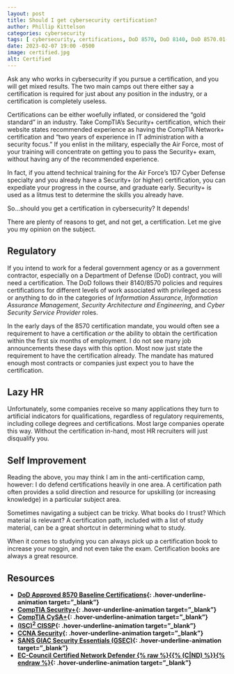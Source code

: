 ```yaml
---
layout: post
title: Should I get cybersecurity certification?
author: Phillip Kittelson
categories: cybersecurity
tags: [ cybersecurity, certifications, DoD 8570, DoD 8140, DoD 8570.01-m, CompTIA, (ISC)2, EC-Council, network defender, CCNA ]
date: 2023-02-07 19:00 -0500
image: certified.jpg
alt: Certified
---
```

Ask any who works in cybersecurity if you pursue a certification, and you will get mixed results. The two main camps out there either say a certification is required for just about any position in the industry, or a certification is completely useless.

Certifications can be either woefully inflated, or considered the “gold standard” in an industry. Take CompTIA’s Security+ certification, which their website states recommended experience as having the CompTIA Network+ certification and “two years of experience in IT administration with a security focus.” If you enlist in the military, especially the Air Force, most of your training will concentrate on getting you to pass the Security+ exam, without having any of the recommended experience.

In fact, if you attend technical training for the Air Force’s 1D7 Cyber Defense specialty and you already have a Security+ (or higher) certification, you can expediate your progress in the course, and graduate early. Security+ is used as a litmus test to determine the skills you already have.

So…should you get a certification in cybersecurity? It depends!

There are plenty of reasons to get, and not get, a certification. Let me give you my opinion on the subject.

## Regulatory
If you intend to work for a federal government agency or as a government contractor, especially on a Department of Defense (DoD) contract, you will need a certification. The DoD follows their 8140/8570 policies and requires certifications for different levels of work associated with privileged access or anything to do in the categories of _Information Assurance_, _Information Assurance Management_, _Security Architecture and Engineering_, and _Cyber Security Service Provider_ roles.

In the early days of the 8570 certification mandate, you would often see a requirement to have a certification _or_ the ability to obtain the certification within the first six months of employment. I do not see many job announcements these days with this option. Most now just state the requirement to have the certification already. The mandate has matured enough most contracts or companies just expect you to have the certification.

## Lazy HR

Unfortunately, some companies receive so many applications they turn to artificial indicators for qualifications, regardless of regulatory requirements, including college degrees and certifications. Most large companies operate this way. Without the certification in-hand, most HR recruiters will just disqualify you.

## Self Improvement

Reading the above, you may think I am in the anti-certification camp, however: I do defend certifications heavily in one area. A certification path often provides a solid direction and resource for upskilling (or increasing knowledge) in a particular subject area.

Sometimes navigating a subject can be tricky. What books do I trust? Which material is relevant? A certification path, included with a list of study material, can be a great shortcut in determining what to study.

When it comes to studying you can always pick up a certification book to increase your noggin, and not even take the exam. Certification books are always a great resource.

## Resources

- **[DoD Approved 8570 Baseline Certifications](https://public.cyber.mil/cw/cwmp/dod-approved-8570-baseline-certifications/){: .hover-underline-animation target=”_blank”}**
- **[CompTIA Security+](https://www.comptia.org/certifications/security){: .hover-underline-animation target=”_blank”}**
- **[CompTIA CySA+](https://www.comptia.org/certifications/security){: .hover-underline-animation target=”_blank”}**
- **[(ISC)<sup>2</sup> CISSP](https://www.isc2.org/Certifications/CISSP){: .hover-underline-animation target=”_blank”}**
- **[CCNA Security](https://www.cisco.com/c/en/us/training-events/training-certifications/certifications/associate/ccna.html){: .hover-underline-animation target=”_blank”}**
- **[SANS GIAC Security Essentials (GSEC)](https://www.giac.org/certifications/security-essentials-gsec/){: .hover-underline-animation target=”_blank”}**
- **[EC-Council Certified Network Defender {% raw %}{{% (C|ND) %}}{% endraw %}](https://www.eccouncil.org/programs/certified-network-security-course/){: .hover-underline-animation target=”_blank”}**